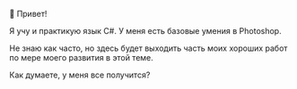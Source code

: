 👋 Привет!

Я учу и практикую язык C#. 
У меня есть базовые умения в Photoshop.

Не знаю как часто, но здесь будет выходить часть моих хороших работ по мере моего развития в этой теме.

Как думаете, у меня все получится?

